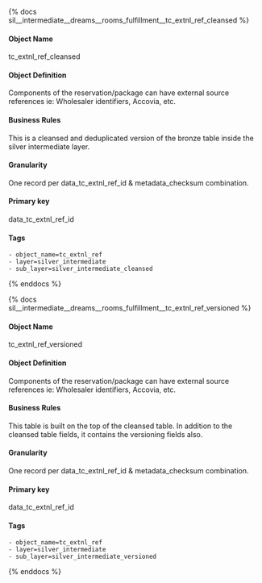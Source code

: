 {% docs sil__intermediate__dreams__rooms_fulfillment__tc_extnl_ref_cleansed %}

#### Object Name
tc_extnl_ref_cleansed

#### Object Definition
Components of the reservation/package can have external source references ie: Wholesaler identifiers, Accovia, etc.

#### Business Rules
This is a cleansed and deduplicated version of the bronze table inside the silver intermediate layer.

#### Granularity
One record per data_tc_extnl_ref_id & metadata_checksum combination.

#### Primary key
data_tc_extnl_ref_id

#### Tags
    - object_name=tc_extnl_ref
    - layer=silver_intermediate
    - sub_layer=silver_intermediate_cleansed

{% enddocs %}

{% docs sil__intermediate__dreams__rooms_fulfillment__tc_extnl_ref_versioned %}

#### Object Name
tc_extnl_ref_versioned

#### Object Definition
Components of the reservation/package can have external source references ie: Wholesaler identifiers, Accovia, etc.

#### Business Rules
This table is built on the top of the cleansed table. In addition to the cleansed table fields, it contains the versioning fields also.

#### Granularity
One record per data_tc_extnl_ref_id & metadata_checksum combination.

#### Primary key
data_tc_extnl_ref_id

#### Tags
    - object_name=tc_extnl_ref
    - layer=silver_intermediate
    - sub_layer=silver_intermediate_versioned

{% enddocs %}